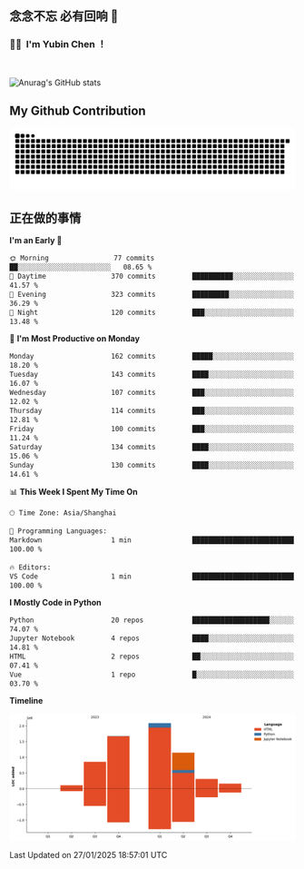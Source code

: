 ## 念念不忘 必有回响  👋
### 👨‍🔧&nbsp;&nbsp;I'm Yubin Chen ！

<br>

![Anurag's GitHub stats](https://github-readme-stats.vercel.app/api?username=abinzzz&count_private=true&show_icons=true&theme=tokyonight)


## My Github Contribution
![](https://github.com/abinzzz/abinzzz/blob/output/github-contribution-grid-snake.svg)

## 正在做的事情

<!--START_SECTION:waka-->
**I'm an Early 🐤** 

```text
🌞 Morning                77 commits          ██░░░░░░░░░░░░░░░░░░░░░░░   08.65 % 
🌆 Daytime                370 commits         ██████████░░░░░░░░░░░░░░░   41.57 % 
🌃 Evening                323 commits         █████████░░░░░░░░░░░░░░░░   36.29 % 
🌙 Night                  120 commits         ███░░░░░░░░░░░░░░░░░░░░░░   13.48 % 
```
📅 **I'm Most Productive on Monday** 

```text
Monday                   162 commits         █████░░░░░░░░░░░░░░░░░░░░   18.20 % 
Tuesday                  143 commits         ████░░░░░░░░░░░░░░░░░░░░░   16.07 % 
Wednesday                107 commits         ███░░░░░░░░░░░░░░░░░░░░░░   12.02 % 
Thursday                 114 commits         ███░░░░░░░░░░░░░░░░░░░░░░   12.81 % 
Friday                   100 commits         ███░░░░░░░░░░░░░░░░░░░░░░   11.24 % 
Saturday                 134 commits         ████░░░░░░░░░░░░░░░░░░░░░   15.06 % 
Sunday                   130 commits         ████░░░░░░░░░░░░░░░░░░░░░   14.61 % 
```


📊 **This Week I Spent My Time On** 

```text
🕑︎ Time Zone: Asia/Shanghai

💬 Programming Languages: 
Markdown                 1 min               █████████████████████████   100.00 % 

🔥 Editors: 
VS Code                  1 min               █████████████████████████   100.00 % 
```

**I Mostly Code in Python** 

```text
Python                   20 repos            ███████████████████░░░░░░   74.07 % 
Jupyter Notebook         4 repos             ████░░░░░░░░░░░░░░░░░░░░░   14.81 % 
HTML                     2 repos             ██░░░░░░░░░░░░░░░░░░░░░░░   07.41 % 
Vue                      1 repo              █░░░░░░░░░░░░░░░░░░░░░░░░   03.70 % 
```



**Timeline**

![Lines of Code chart](https://raw.githubusercontent.com/abinzzz/abinzzz/main/assets/bar_graph.png)


 Last Updated on 27/01/2025 18:57:01 UTC
<!--END_SECTION:waka-->


